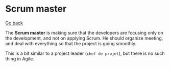 # Scrum master

[Go back](../index.md#whats-scrum)

The **Scrum master** is making sure that the developers are focusing only on the development, and not on applying Scrum. He should organize meeting, and deal with everything so that the project is going smoothly.

This is a bit similar to a project leader (`chef de projet`), but there is no such thing in Agile.